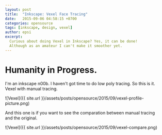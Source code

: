 ```yaml
---
layout: post
title:  "Inkscape: Vexel Face Tracing"
date:   2015-09-06 04:58:15 +0700
categories: opensource
tags: [inkscape, design, vexel]
author: epsi
excerpt:
  Curious about doing Vexel in Inkscape? Yes, it can be done!
  Although as an amateur I can't make it smoother yet.
---
```


# Humanity in Progress.

I'm an inkscape n00b. I haven't got time to do low poly tracing. So this is it. Vexel with manual tracing.

![Vexel]({{ site.url }}/assets/posts/opensource/2015/09/vexel-profile-picture.png)

And this one is if you want to see the comparation between manual tracing and the original.

![Vexel]({{ site.url }}/assets/posts/opensource/2015/09/vexel-compare.png)

